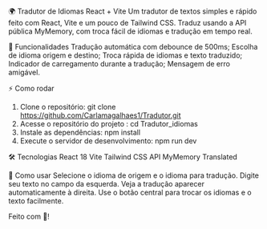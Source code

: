 🌍 Tradutor de Idiomas React + Vite
Um tradutor de textos simples e rápido feito com React, Vite e um pouco de  Tailwind CSS. Traduz usando a API pública MyMemory, com troca fácil de idiomas e tradução em tempo real.



🎯 Funcionalidades
Tradução automática com debounce de 500ms;
Escolha de idioma origem e destino;
Troca rápida de idiomas e texto traduzido;
Indicador de carregamento durante a tradução;
Mensagem de erro amigável.


⚡️ Como rodar
1. Clone o repositório: git clone https://github.com/Carlamagalhaes1/Tradutor.git
2. Acesse o repositório do projeto : cd Tradutor_idiomas
3. Instale as dependências: npm install
4. Execute o servidor de desenvolvimento: npm run dev

🛠 Tecnologias
React 18
Vite
Tailwind CSS
API MyMemory Translated

📝 Como usar
Selecione o idioma de origem e o idioma para tradução.
Digite seu texto no campo da esquerda.
Veja a tradução aparecer automaticamente à direita.
Use o botão central para trocar os idiomas e o texto facilmente.

Feito com 💙!
